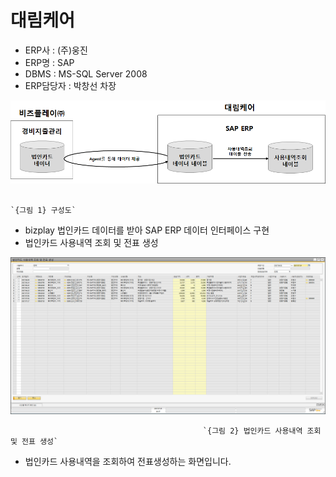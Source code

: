 # 대림케어

 - ERP사 : \(주\)웅진  
 - ERP명 : SAP  
 - DBMS : MS-SQL Server 2008  
 - ERP담당자 : 박창선 차장

![](../../../.gitbook/assets/image%20%2833%29.png)

                                                                         `{그림 1} 구성도`   

 - bizplay 법인카드 데이터를 받아 SAP ERP 데이터 인터페이스 구현  
 - 법인카드 사용내역 조회 및 전표 생성

![](../../../.gitbook/assets/image%20%28133%29.png)

                                               `{그림 2} 법인카드 사용내역 조회 및 전표 생성`

 - 법인카드 사용내역을 조회하여 전표생성하는 화면입니다.


